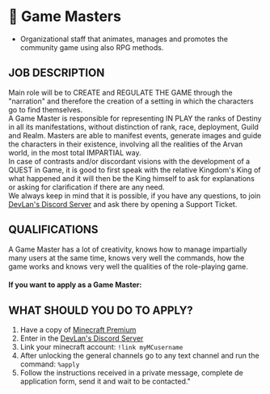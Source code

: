 # 📝 Game Masters
- Organizational staff that animates, manages and promotes the community game using also RPG methods.

## JOB DESCRIPTION

Main role will be to CREATE and REGULATE THE GAME through the "narration" and therefore the creation of a setting in which the characters go to find themselves.<br>
A Game Master is responsible for representing IN PLAY the ranks of Destiny in all its manifestations, without distinction of rank, race, deployment, Guild and Realm. Masters are able to manifest events, generate images and guide the characters in their existence, involving all the realities of the Arvan world, in the most total IMPARTIAL way.<br>
In case of contrasts and/or discordant visions with the development of a QUEST in Game, it is good to first speak with the relative Kingdom's King of what happened and it will then be the King himself to ask for explanations or asking for clarification if there are any need.<br>
We always keep in mind that it is possible, if you have any questions, to join [DevLan's Discord Server](https://discord.io/devlan) and ask there by opening a Support Ticket.

## QUALIFICATIONS
A Game Master has a lot of creativity, knows how to manage impartially many users at the same time, knows very well the commands, how the game works and knows very well the qualities of the role-playing game.



#### If you want to apply as a Game Master:
## WHAT SHOULD YOU DO TO APPLY?
1. Have a copy of [Minecraft Premium](https://www.minecraft.net)
1. Enter in the [DevLan's Discord Server](https://discord.io/devlan)
1. Link your minecraft account: `!link myMCusername`
1. After unlocking the general channels go to any text channel and run the command: ` %apply ` 
1. Follow the instructions received in a private message, complete de application form, send it and wait to be contacted."

